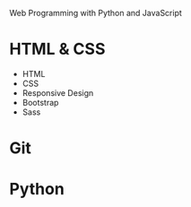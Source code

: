 Web Programming with Python and JavaScript

# HTML & CSS

- HTML
- CSS
- Responsive Design
- Bootstrap
- Sass

# Git

# Python
